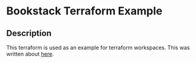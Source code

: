 # Bookstack Terraform Example
## Description
This terraform is used as an example for terraform workspaces. This was written about [here](https://danstechjourney.com/terraform-workspaces).